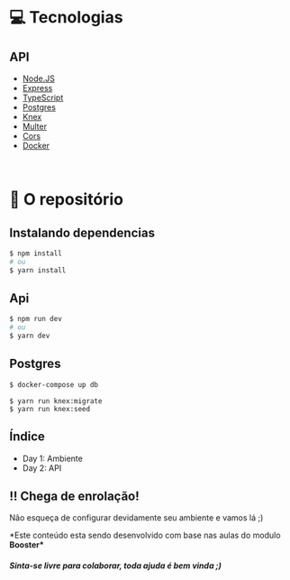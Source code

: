 # :computer: Tecnologias

## API

- [Node.JS](https://nodejs.org/en/docs/)
- [Express](https://expressjs.com/)
- [TypeScript](https://www.typescriptlang.org/)
- [Postgres](https://www.postgresql.org)
- [Knex](http://knexjs.org/)
- [Multer](https://www.npmjs.com/package/multer)
- [Cors](https://github.com/expressjs/cors)
- [Docker](https://www.docker.com)

<br/>

# :green_book: O repositório

## Instalando dependencias

```bash
$ npm install
# ou
$ yarn install
```

## Api

```bash
$ npm run dev
# ou
$ yarn dev
```

## Postgres

```bash
$ docker-compose up db
```

```
$ yarn run knex:migrate
$ yarn run knex:seed
```

## Índice

- Day 1: Ambiente
- Day 2: API

## :bangbang: Chega de enrolação!

Não esqueça de configurar devidamente seu ambiente e vamos lá ;)

\*Este conteúdo esta sendo desenvolvido com base nas aulas do modulo **Booster\***

#### _Sinta-se livre para colaborar, toda ajuda é bem vinda ;)_

<br/>
